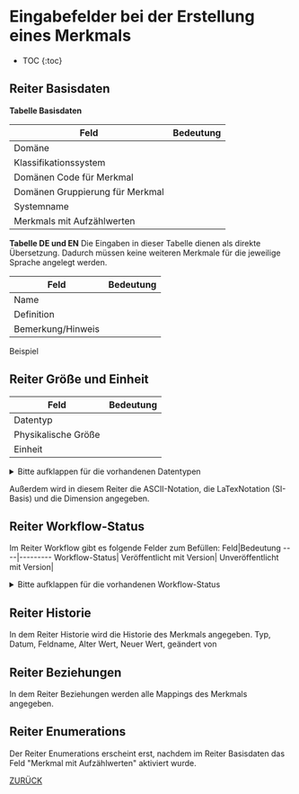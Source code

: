 # Eingabefelder bei der Erstellung eines Merkmals

* TOC
{:toc}

## Reiter Basisdaten
**Tabelle Basisdaten**

Feld|Bedeutung
----|---------
Domäne|
Klassifikationssystem|
Domänen Code für Merkmal|
Domänen Gruppierung für Merkmal|
Systemname|
Merkmals mit Aufzählwerten|

**Tabelle DE und EN**
Die Eingaben in dieser Tabelle dienen als direkte Übersetzung. Dadurch müssen keine weiteren Merkmale für die jeweilige Sprache angelegt werden.

Feld|Bedeutung
----|---------
Name|
Definition|
Bemerkung/Hinweis|
Beispiel



## Reiter Größe und Einheit
Feld|Bedeutung
----|---------
Datentyp|
Physikalische Größe|
Einheit|

<details>
  <summary>Bitte aufklappen für die vorhandenen Datentypen</summary>
  
  - Binärzahl
  - Datum
  - Datum und Uhrzeit
  - Freie Maßdefinition
  - Ganzzahl
  - GUID
  - Identifikator
  - Ja/Nein
  - Komplexe Zahl
  - Logisch (Ja, Nein, leer)
  - Numerisches Maß
  - Reelle Zahl
  - Strukturfeld
  - Tabelle
  - Text (max 255)
  - Text (unbegrenzt)
  - URI Referenz
  - Zeit
  - Zeitreihe
  - Zeitstempel
  
  </details>

Außerdem wird in diesem Reiter die ASCII-Notation, die LaTexNotation (SI-Basis) und die Dimension angegeben.

## Reiter Workflow-Status
Im Reiter Workflow gibt es folgende Felder zum Befüllen:
Feld|Bedeutung
----|---------
Workflow-Status|
Veröffentlicht mit Version|
Unveröffentlicht mit Version|

<details>
  <summary>Bitte aufklappen für die vorhandenen Workflow-Status</summary
    
  - Abgekündigt
  - Änderungen angefragt
  - Angefragt
  - Erfasst
  - Freigabe Katalogausschuss beantragt
  - Geprüft
  - Nicht übersetzt
  - Obsolet
  - Publiziert
  - Übersetzt
  - Übersetzung geprüft
    
    </details>


## Reiter Historie
In dem Reiter Historie wird die Historie des Merkmals angegeben.
    Typ, Datum, Feldname, Alter Wert, Neuer Wert, geändert von
    
## Reiter Beziehungen
In dem Reiter Beziehungen werden alle Mappings des Merkmals angegeben.
    

## Reiter Enumerations
Der Reiter Enumerations erscheint erst, nachdem im Reiter Basisdaten das Feld "Merkmal mit Aufzählwerten" aktiviert wurde.


[ZURÜCK](Eingabefelder.md)
